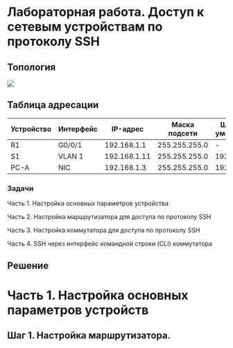 # Лабораторная работа. Доступ к сетевым устройствам по протоколу SSH

## Топология

![](1.jpg)

## Таблица адресации

| Устройство    | Интерфейс   | IP-адрес  | Маска подсети | Шлюз по умолчанию |
|-----------------|---------------|-------------------------|-------------------|---------|
| R1 | G0/0/1   | 192.168.1.1  |   255.255.255.0   | - |
| S1 | VLAN 1   | 192.168.1.11 |    255.255.255.0  | 192.168.1.1 |
| PC-A | NIC      | 192.168.1.3 |    255.255.255.0  | 192.168.1.1 |

### Задачи

Часть 1. Настройка основных параметров устройства

Часть 2. Настройка маршрутизатора для доступа по протоколу SSH

Часть 3. Настройка коммутатора для доступа по протоколу SSH

Часть 4. SSH через интерфейс командной строки (CLI) коммутатора

## Решение

# Часть 1. Настройка основных параметров устройств

## Шаг 1. Настройка маршрутизатора.


